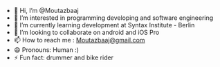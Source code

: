 - 👋 Hi, I’m @Moutazbaaj
- 👀 I’m interested in programming developing and software engineering
- 🌱 I’m currently learning development at Syntax Institute - Berlin
- 💞️ I’m looking to collaborate on android and iOS Pro
- 📫 How to reach me : Moutazbaaj@gmail.com
- 😄 Pronouns: Human :)
- ⚡ Fun fact: drummer and bike rider

<!---
Moutazbaaj/Moutazbaaj is a ✨ special ✨ repository because its `README.md` (this file) appears on your GitHub profile.
You can click the Preview link to take a look at your changes.
--->
